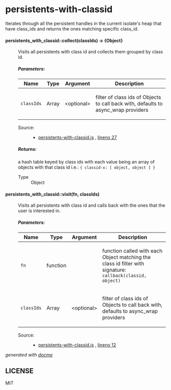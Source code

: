 # persistents-with-classid

Iterates through all the persistent handles in the current isolate's heap that have class_ids and returns the ones matching specific class_id.

<!-- START docme generated API please keep comment here to allow auto update -->
<!-- DON'T EDIT THIS SECTION, INSTEAD RE-RUN docme TO UPDATE -->

<div>
<div class="jsdoc-githubify">
<section>
<article>
<div class="container-overview">
<dl class="details">
</dl>
</div>
<dl>
<dt>
<h4 class="name" id="persistents_with_classid::collect"><span class="type-signature"></span>persistents_with_classid::collect<span class="signature">(<span class="optional">classIds</span>)</span><span class="type-signature"> &rarr; {Object}</span></h4>
</dt>
<dd>
<div class="description">
<p>Visits all persistents with class id and collects them grouped by class id.</p>
</div>
<h5>Parameters:</h5>
<table class="params">
<thead>
<tr>
<th>Name</th>
<th>Type</th>
<th>Argument</th>
<th class="last">Description</th>
</tr>
</thead>
<tbody>
<tr>
<td class="name"><code>classIds</code></td>
<td class="type">
<span class="param-type">Array</span>
</td>
<td class="attributes">
&lt;optional><br>
</td>
<td class="description last"><p>filter of class ids of Objects to call back with, defaults to async_wrap providers</p></td>
</tr>
</tbody>
</table>
<dl class="details">
<dt class="tag-source">Source:</dt>
<dd class="tag-source"><ul class="dummy">
<li>
<a href="https://github.com/nodesource/persistents-with-classid/blob/master/persistents-with-classid.js">persistents-with-classid.js</a>
<span>, </span>
<a href="https://github.com/nodesource/persistents-with-classid/blob/master/persistents-with-classid.js#L27">lineno 27</a>
</li>
</ul></dd>
</dl>
<h5>Returns:</h5>
<div class="param-desc">
<p>a hash table keyed by class ids with each value being an array of objects with that class id
i.e.: <code>{ classid-x: [ object, object ] }</code></p>
</div>
<dl>
<dt>
Type
</dt>
<dd>
<span class="param-type">Object</span>
</dd>
</dl>
</dd>
<dt>
<h4 class="name" id="persistents_with_classid::visit"><span class="type-signature"></span>persistents_with_classid::visit<span class="signature">(fn, <span class="optional">classIds</span>)</span><span class="type-signature"></span></h4>
</dt>
<dd>
<div class="description">
<p>Visits all persistents with class id and calls back with the ones that
the user is interested in.</p>
</div>
<h5>Parameters:</h5>
<table class="params">
<thead>
<tr>
<th>Name</th>
<th>Type</th>
<th>Argument</th>
<th class="last">Description</th>
</tr>
</thead>
<tbody>
<tr>
<td class="name"><code>fn</code></td>
<td class="type">
<span class="param-type">function</span>
</td>
<td class="attributes">
</td>
<td class="description last"><p>function called with each Object matching the class id filter
with signature: <code>callback(classid, object)</code></p></td>
</tr>
<tr>
<td class="name"><code>classIds</code></td>
<td class="type">
<span class="param-type">Array</span>
</td>
<td class="attributes">
&lt;optional><br>
</td>
<td class="description last"><p>filter of class ids of Objects to call back with, defaults to async_wrap providers</p></td>
</tr>
</tbody>
</table>
<dl class="details">
<dt class="tag-source">Source:</dt>
<dd class="tag-source"><ul class="dummy">
<li>
<a href="https://github.com/nodesource/persistents-with-classid/blob/master/persistents-with-classid.js">persistents-with-classid.js</a>
<span>, </span>
<a href="https://github.com/nodesource/persistents-with-classid/blob/master/persistents-with-classid.js#L12">lineno 12</a>
</li>
</ul></dd>
</dl>
</dd>
</dl>
</article>
</section>
</div>

*generated with [docme](https://github.com/thlorenz/docme)*
</div>
<!-- END docme generated API please keep comment here to allow auto update -->

## LICENSE

MIT
